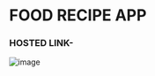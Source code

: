 # FOOD RECIPE APP
### HOSTED LINK-
![image](https://github.com/malayadaniGIT/REACTJS_MCT--FOOD_RECIPE_APP/assets/109133343/1eea0b3d-db5a-4906-92d4-e6fead8d14de)
